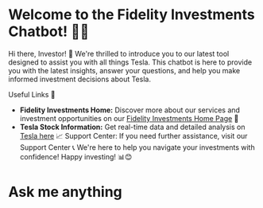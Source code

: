 # Welcome to the Fidelity Investments Chatbot! 🚀🤖

Hi there, Investor! 👋 We're thrilled to introduce you to our latest tool designed to assist you with all things Tesla. This chatbot is here to provide you with the latest insights, answer your questions, and help you make informed investment decisions about Tesla.

Useful Links 🔗
- **Fidelity Investments Home:** Discover more about our services and investment opportunities on our [Fidelity Investments Home Page](fidelity.com) 🏦
- **Tesla Stock Information:**  Get real-time data and detailed analysis on [Tesla here](tesla.com) 📈
Support Center: If you need further assistance, visit our Support Center 📞
We're here to help you navigate your investments with confidence! Happy investing! 📊😊

# Ask me anything